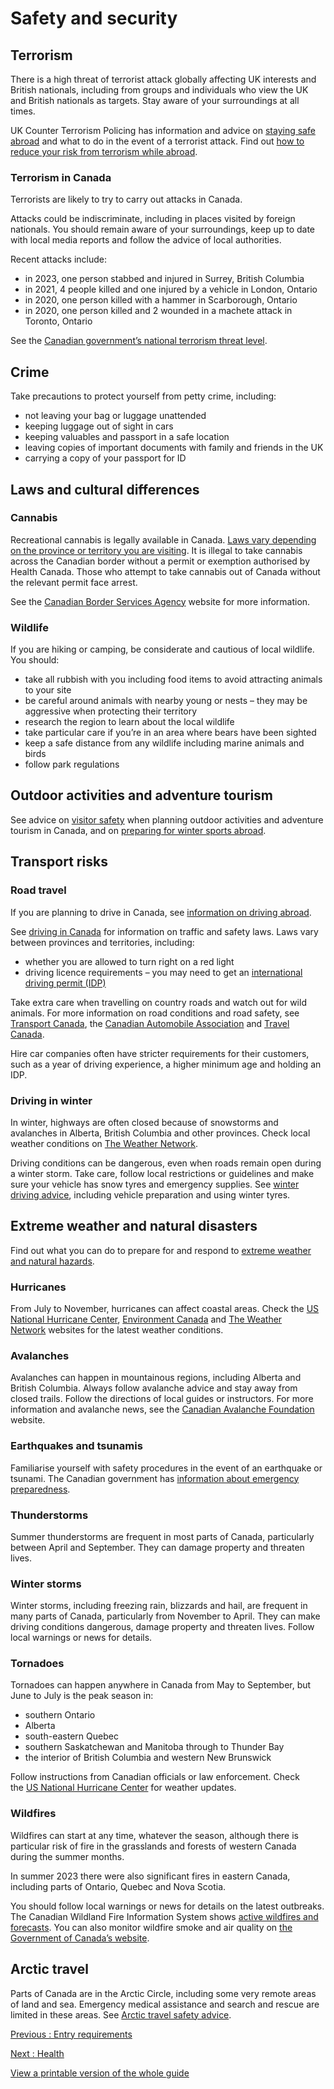 # Safety and security

## Terrorism

There is a high threat of terrorist attack globally affecting UK interests and British nationals, including from groups and individuals who view the UK and British nationals as targets. Stay aware of your surroundings at all times.

UK Counter Terrorism Policing has information and advice on [staying safe abroad](https://www.counterterrorism.police.uk/safetyadvice/) and what to do in the event of a terrorist attack. Find out [how to reduce your risk from terrorism while abroad](https://www.gov.uk/guidance/reduce-your-risk-from-terrorism-while-abroad).

### Terrorism in Canada

Terrorists are likely to try to carry out attacks in Canada.

Attacks could be indiscriminate, including in places visited by foreign nationals. You should remain aware of your surroundings, keep up to date with local media reports and follow the advice of local authorities.

Recent attacks include:

* in 2023, one person stabbed and injured in Surrey, British Columbia
* in 2021, 4 people killed and one injured by a vehicle in London, Ontario
* in 2020, one person killed with a hammer in Scarborough, Ontario
* in 2020, one person killed and 2 wounded in a machete attack in Toronto, Ontario

See the [Canadian government’s national terrorism threat level](http://canada.ca/en/services/defence/nationalsecurity/terrorism-threat-level.html).

## Crime

Take precautions to protect yourself from petty crime, including:

* not leaving your bag or luggage unattended
* keeping luggage out of sight in cars
* keeping valuables and passport in a safe location
* leaving copies of important documents with family and friends in the UK
* carrying a copy of your passport for ID

## Laws and cultural differences

### Cannabis

Recreational cannabis is legally available in Canada. [Laws vary depending on the province or territory you are visiting](https://www.canada.ca/en/health-canada/services/drugs-medication/cannabis/laws-regulations/provinces-territories.html). It is illegal to take cannabis across the Canadian border without a permit or exemption authorised by Health Canada. Those who attempt to take cannabis out of Canada without the relevant permit face arrest.

See the [Canadian Border Services Agency](http://www.cbsa-asfc.gc.ca/travel-voyage/cannabis-eng.html) website for more information.

### Wildlife

If you are hiking or camping, be considerate and cautious of local wildlife. You should:

* take all rubbish with you including food items to avoid attracting animals to your site
* be careful around animals with nearby young or nests – they may be aggressive when protecting their territory
* research the region to learn about the local wildlife
* take particular care if you’re in an area where bears have been sighted
* keep a safe distance from any wildlife including marine animals and birds
* follow park regulations

## Outdoor activities and adventure tourism

See advice on [visitor safety](https://parks.canada.ca/voyage-travel/securite-safety) when planning outdoor activities and adventure tourism in Canada, and on [preparing for winter sports abroad](https://www.gov.uk/guidance/winter-sports-stay-safe-on-the-slopes).

## Transport risks

### Road travel

If you are planning to drive in Canada, see [information on driving abroad](https://www.gov.uk/driving-abroad).

See [driving in Canada](https://www.canada.ca/en/immigration-refugees-citizenship/services/new-immigrants/new-life-canada/driving.html) for information on traffic and safety laws. Laws vary between provinces and territories, including:

* whether you are allowed to turn right on a red light
* driving licence requirements – you may need to get an [international driving permit (IDP)](https://www.gov.uk/driving-abroad/international-driving-permit)

Take extra care when travelling on country roads and watch out for wild animals. For more information on road conditions and road safety, see [Transport Canada](https://tc.canada.ca/en), the [Canadian Automobile Association](http://www.caa.ca/) and [Travel Canada](http://uk.canada.travel/).

Hire car companies often have stricter requirements for their customers, such as a year of driving experience, a higher minimum age and holding an IDP.

### Driving in winter

In winter, highways are often closed because of snowstorms and avalanches in Alberta, British Columbia and other provinces. Check local weather conditions on [The Weather Network](http://www.theweathernetwork.com/).

Driving conditions can be dangerous, even when roads remain open during a winter storm. Take care, follow local restrictions or guidelines and make sure your vehicle has snow tyres and emergency supplies. See [winter driving advice](https://tc.canada.ca/en/road-transportation/stay-safe-when-driving/winter-driving), including vehicle preparation and using winter tyres.

## Extreme weather and natural disasters

Find out what you can do to prepare for and respond to [extreme weather and natural hazards](https://www.gov.uk/guidance/tropical-cyclones).

### Hurricanes

From July to November, hurricanes can affect coastal areas. Check the [US National Hurricane Center](http://www.nhc.noaa.gov/), [Environment Canada](https://www.canada.ca/en/environment-climate-change.html) and [The Weather Network](http://www.theweathernetwork.com/) websites for the latest weather conditions.

### Avalanches

Avalanches can happen in mountainous regions, including Alberta and British Columbia. Always follow avalanche advice and stay away from closed trails. Follow the directions of local guides or instructors. For more information and avalanche news, see the [Canadian Avalanche Foundation](https://avalanche.ca/map) website.

### Earthquakes and tsunamis

Familiarise yourself with safety procedures in the event of an earthquake or tsunami. The Canadian government has [information about emergency preparedness](https://www.getprepared.gc.ca/cnt/hzd/index-eng.aspx).

### Thunderstorms

Summer thunderstorms are frequent in most parts of Canada, particularly between April and September. They can damage property and threaten lives.

### Winter storms

Winter storms, including freezing rain, blizzards and hail, are frequent in many parts of Canada, particularly from November to April. They can make driving conditions dangerous, damage property and threaten lives. Follow local warnings or news for details.

### Tornadoes

Tornadoes can happen anywhere in Canada from May to September, but June to July is the peak season in:

* southern Ontario
* Alberta
* south-eastern Quebec
* southern Saskatchewan and Manitoba through to Thunder Bay
* the interior of British Columbia and western New Brunswick

Follow instructions from Canadian officials or law enforcement. Check the [US National Hurricane Center](http://www.nhc.noaa.gov/) for weather updates.

### Wildfires

Wildfires can start at any time, whatever the season, although there is particular risk of fire in the grasslands and forests of western Canada during the summer months.

In summer 2023 there were also significant fires in eastern Canada, including parts of Ontario, Quebec and Nova Scotia.

You should follow local warnings or news for details on the latest outbreaks. The Canadian Wildland Fire Information System shows [active wildfires and forecasts](https://cwfis.cfs.nrcan.gc.ca/home). You can also monitor wildfire smoke and air quality on [the Government of Canada’s website](https://www.canada.ca/en/services/health/healthy-living/environment/air-quality/wildfire-smoke.html).

## Arctic travel

Parts of Canada are in the Arctic Circle, including some very remote areas of land and sea. Emergency medical assistance and search and rescue are limited in these areas. See [Arctic travel safety advice](https://www.gov.uk/guidance/arctic-travel-safety-advice).

[Previous
:
Entry requirements](/foreign-travel-advice/canada/entry-requirements)

[Next
:
Health](/foreign-travel-advice/canada/health)

[View a printable version of the whole guide](/foreign-travel-advice/canada/print)